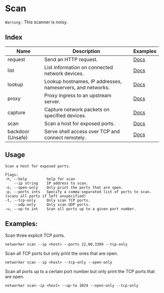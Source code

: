 # Scan

`Warning` : This scanner is noisy.

## Index

|Name|Description|Examples|
|---|---|---|
|request|Send an HTTP request.|[Docs](https://github.com/fuskovic/networker/tree/master/docs/request.md)|
|list|List information on connected network devices.|[Docs](https://github.com/fuskovic/networker/tree/master/docs/list.md)|
|lookup|Lookup hostnames, IP addresses, nameservers, and networks.|[Docs](https://github.com/fuskovic/networker/tree/master/docs/lookup.md)|
|proxy|Proxy ingress to an upstream server.|[Docs](https://github.com/fuskovic/networker/tree/master/docs/proxy.md)|
|capture|Capture network packets on specified devices.|[Docs](https://github.com/fuskovic/networker/tree/master/docs/capture.md)|
|scan|Scan a host for exposed ports.|[Docs](https://github.com/fuskovic/networker/tree/master/docs/scan.md)|
|backdoor (Unsafe)|Serve shell access over TCP and connect remotely.|[Docs](https://github.com/fuskovic/networker/tree/master/docs/backdoor.md)|

## Usage

    Scan a host for exposed ports.

    Flags:
    -h, --help         help for scan
        --ip string    IP address to scan.
    -o, --open-only    Only print the ports that are open.
    -p, --ports ints   Specify a comma-separated list of ports to scan. (scans all ports if left unspecified)
    -t, --tcp-only     Only scan TCP ports.
        --udp-only     Only scan UDP ports.
    -u, --up-to int    Scan all ports up to a given port number.


## Examples:

Scan three explicit TCP ports.

    networker scan --ip <host> --ports 22,80,3389 --tcp-only

Scan all TCP ports but only print the ones that are open.

    networker scan --ip <host> --tcp-only --open-only

Scan all ports up to a certain port number but only print the TCP ports that are open.

    networker scan--ip <host> --up-to 1024 --open-only --tcp-only


